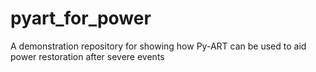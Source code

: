 # pyart_for_power
A demonstration repository for showing how Py-ART can be used to aid power restoration after severe events
